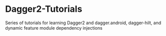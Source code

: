 # Dagger2-Tutorials
Series of tutorials for learning Dagger2 and dagger.android, dagger-hilt, and dynamic feature module dependency injections
